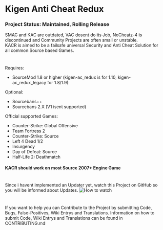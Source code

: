 # Kigen Anti Cheat Redux
### Project Status: Maintained, Rolling Release
SMAC and KAC are outdated, VAC dosent do its Job, NoCheatz-4 is discontinued and Community Projects are often small or unstable.  
KACR is aimed to be a failsafe universal Security and Anti Cheat Solution for all common Source based Games.  
#
Requires:
- SourceMod 1.8 or higher (kigen-ac_redux is for 1.10, kigen-ac_redux_legacy for 1.8/1.9)

Optional:
- Sourcebans++
- Sourcebans 2.X (V1 isent supported)

Official supported Games:
- Counter-Strike: Global Offensive
- Team Fortress 2
- Counter-Strike: Source
- Left 4 Dead 1/2
- Insurgency
- Day of Defeat: Source
- Half-Life 2: Deathmatch
#### KACR should work on most Source 2007+ Engine Game
#
Since i havent implemented an Updater yet, watch this Project on GitHub so you will be informed about Updates. 
![How to watch](https://help.github.com/assets/images/help/repository/repo-actions-watch.png)
#
If you want to help you can Contribute to the Project by submitting Code, Bugs, False-Positives, Wiki Entrys and Translations.
Information on how to submit Code, Wiki Entrys and Translations can be found in CONTRIBUTING.md
